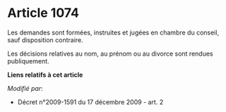 # Article 1074

Les demandes sont formées, instruites et jugées en chambre du conseil, sauf disposition contraire. 

Les décisions relatives au nom, au prénom ou au divorce sont rendues publiquement.

**Liens relatifs à cet article**

_Modifié par_:

  - Décret n°2009-1591 du 17 décembre 2009 - art. 2
